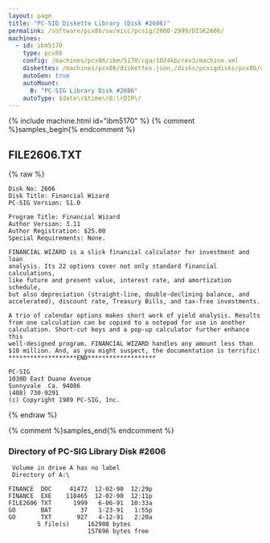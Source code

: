 ```yaml
---
layout: page
title: "PC-SIG Diskette Library (Disk #2606)"
permalink: /software/pcx86/sw/misc/pcsig/2000-2999/DISK2606/
machines:
  - id: ibm5170
    type: pcx86
    config: /machines/pcx86/ibm/5170/cga/1024kb/rev3/machine.xml
    diskettes: /machines/pcx86/diskettes.json,/disks/pcsigdisks/pcx86/diskettes.json
    autoGen: true
    autoMount:
      B: "PC-SIG Library Disk #2606"
    autoType: $date\r$time\rB:\rDIR\r
---
```


{% include machine.html id="ibm5170" %}
{% comment %}samples_begin{% endcomment %}

## FILE2606.TXT

{% raw %}
```
Disk No: 2606                                                           
Disk Title: Financial Wizard                                            
PC-SIG Version: S1.0                                                    
                                                                        
Program Title: Financial Wizard                                         
Author Version: 3.11                                                    
Author Registration: $25.00                                             
Special Requirements: None.                                             
                                                                        
FINANCIAL WIZARD is a slick financial calculator for investment and loan
analysis. Its 22 options cover not only standard financial calculations,
like future and present value, interest rate, and amortization schedule,
but also depreciation (straight-line, double-declining balance, and     
accelerated), discount rate, Treasury Bills, and tax-free investments.  
                                                                        
A trio of calendar options makes short work of yield analysis. Results  
from one calculation can be copied to a notepad for use in another      
calculation. Short-cut keys and a pop-up calculator further enhance this
well-designed program. FINANCIAL WIZARD handles any amount less than    
$10 million. And, as you might suspect, the documentation is terrific!  
*******************END*******************                               
                                                                        
PC-SIG                                                                  
1030D East Duane Avenue                                                 
Sunnyvale  Ca. 94086                                                    
(408) 730-9291                                                          
(c) Copyright 1989 PC-SIG, Inc.                                         
```
{% endraw %}

{% comment %}samples_end{% endcomment %}

### Directory of PC-SIG Library Disk #2606

     Volume in drive A has no label
     Directory of A:\

    FINANCE  DOC     41472  12-02-90  12:29p
    FINANCE  EXE    118465  12-02-90  12:11p
    FILE2606 TXT      1999   6-06-91  10:33a
    GO       BAT        37   1-23-91   1:55p
    GO       TXT       927   4-12-91   2:20a
            5 file(s)     162900 bytes
                          157696 bytes free
